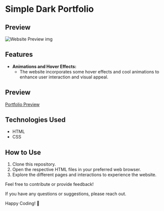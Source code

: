 # Simple Dark Portfolio

## Preview
![Website Preview img](img/preview.png)

## Features

- **Animations and Hover Effects:**
  - The website incorporates some hover effects and cool animations to enhance user interaction and visual appeal.

## Preview

<a href="https://codebyfaisal.github.io/portfolios/simpledarkportfolio/">Portfolio Preview</a>

## Technologies Used

- HTML
- CSS

## How to Use

1. Clone this repository.
2. Open the respective HTML files in your preferred web browser.
3. Explore the different pages and interactions to experience the website.

Feel free to contribute or provide feedback!

If you have any questions or suggestions, please reach out.

Happy Coding! 🚀
